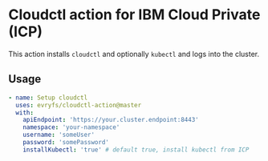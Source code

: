 # Cloudctl action for IBM Cloud Private (ICP)

This action installs `cloudctl` and optionally `kubectl` and logs into the cluster.

## Usage

```yaml
- name: Setup cloudctl
  uses: evryfs/cloudctl-action@master
  with:
    apiEndpoint: 'https://your.cluster.endpoint:8443'
    namespace: 'your-namespace'
    username: 'someUser'
    password: 'somePassword'
    installKubectl: 'true' # default true, install kubectl from ICP
```
